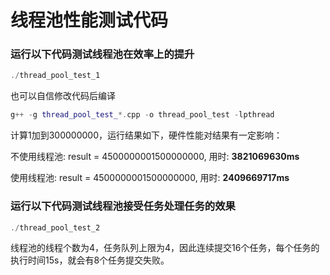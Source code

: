 # 线程池性能测试代码

### 运行以下代码测试线程池在效率上的提升
```cpp
./thread_pool_test_1
```
也可以自信修改代码后编译
```cpp
g++ -g thread_pool_test_*.cpp -o thread_pool_test -lpthread
```

计算1加到300000000，运行结果如下，硬件性能对结果有一定影响：

不使用线程池: result = 4500000001500000000, 用时: **3821069630ms**

使用线程池: result = 4500000001500000000, 用时: **2409669717ms**


### 运行以下代码测试线程池接受任务处理任务的效果
```cpp
./thread_pool_test_2
```

线程池的线程个数为4，任务队列上限为4，因此连续提交16个任务，每个任务的执行时间15s，就会有8个任务提交失败。